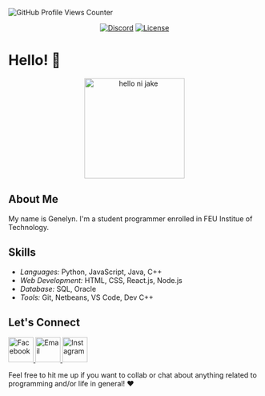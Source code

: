 ![GitHub Profile Views Counter](https://user-images.githubusercontent.com/1849174/87816378-dfce8480-c86f-11ea-9ac0-2f7907e1d9d4.png)

<p align="center">
<a href="https://discord.gg/geJF43E"><img src="https://img.shields.io/static/v1?logo=discord&label=&message=Discord&color=36393f&style=flat-square" alt="Discord"></a>
<a href="https://github.com/antonkomarev/github-profile-views-counter/blob/master/LICENSE"><img src="https://img.shields.io/github/license/antonkomarev/github-profile-views-counter.svg?style=flat-square" alt="License"></a>
</p>

# Hello! 👋
<div align="center">
<img src = "https://media.tenor.com/Fj6mMxNWn8MAAAAC/jake-enhypen-enhypen-jake.gif" alt = "hello ni jake" width = "200"/> 
</div>

## About Me
My name is Genelyn. I'm a student programmer enrolled in FEU Institue of Technology.

## Skills
- *Languages:* Python, JavaScript, Java, C++
- *Web Development:* HTML, CSS, React.js, Node.js
- *Database:* SQL, Oracle
- *Tools:* Git, Netbeans, VS Code, Dev C++

## Let's Connect
<div>
  <a href="https://www.facebook.com/gnlynmags/">
    <img src="https://encrypted-tbn0.gstatic.com/images?q=tbn:ANd9GcSXb02yVKNgTKkejkYcyl7ppKd-YCVVUlYvHGN7lWVcjg&s" alt="Facebook" width="50">
  </a>
  <a href="mailto:gvmgsmbl17@gmail.com">
    <img src="https://cdn-icons-png.flaticon.com/512/281/281769.png" alt="Email" width="50">
  </a>
  <a href="https://www.instagram.com/gnlynmags/">
    <img src="https://upload.wikimedia.org/wikipedia/commons/thumb/a/a5/Instagram_icon.png/600px-Instagram_icon.png" alt="Instagram" width="50">
  </a>
</div>

Feel free to hit me up if you want to collab or chat about anything related to programming and/or life in general! ❤️
